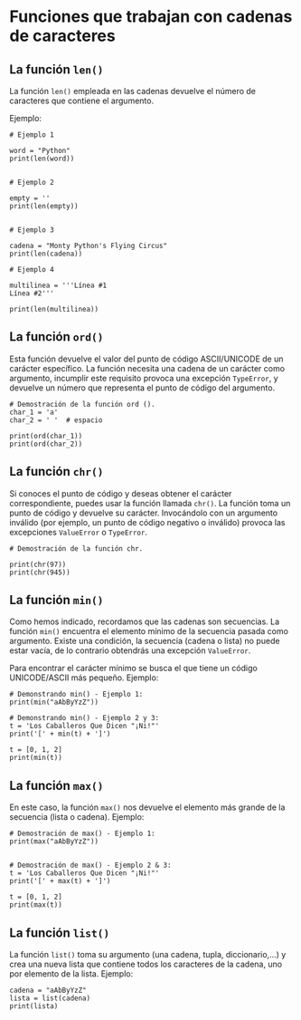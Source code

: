 # Funciones que trabajan con cadenas de caracteres

## La función `len()`

La función `len()` empleada en las cadenas devuelve el número de caracteres que contiene el argumento. 

Ejemplo:

```
# Ejemplo 1

word = "Python"
print(len(word))


# Ejemplo 2

empty = ''
print(len(empty))


# Ejemplo 3

cadena = "Monty Python's Flying Circus"
print(len(cadena))

# Ejemplo 4

multilinea = '''Línea #1
Línea #2'''

print(len(multilinea))
```

## La función `ord()`

Esta función devuelve el valor del punto de código ASCII/UNICODE de un carácter específico. La función necesita una cadena de un carácter como argumento,  incumplir este requisito provoca una excepción `TypeError`, y devuelve un número que representa el punto de código del argumento.

```
# Demostración de la función ord ().
char_1 = 'a'
char_2 = ' '  # espacio

print(ord(char_1))
print(ord(char_2))
```

## La función `chr()`

Si conoces el punto de código y deseas obtener el carácter correspondiente, puedes usar la función llamada `chr()`. La función toma un punto de código y devuelve su carácter. Invocándolo con un argumento inválido (por ejemplo, un punto de código negativo o inválido) provoca las excepciones `ValueError` o `TypeError`.

```
# Demostración de la función chr.

print(chr(97))
print(chr(945))
```

## La función `min()`

Como hemos indicado, recordamos que las cadenas son secuencias. La función `min()` encuentra el elemento mínimo de la secuencia pasada como argumento. Existe una condición, la secuencia (cadena o lista) no puede estar vacía, de lo contrario obtendrás una excepción `ValueError`.

Para encontrar el carácter mínimo se busca el que tiene un código UNICODE/ASCII más pequeño. Ejemplo:

```
# Demonstrando min() - Ejemplo 1:
print(min("aAbByYzZ"))

# Demonstrando min() - Ejemplo 2 y 3:
t = 'Los Caballeros Que Dicen "¡Ni!"'
print('[' + min(t) + ']')

t = [0, 1, 2]
print(min(t))
```
## La función `max()`

En este caso, la función `max()` nos devuelve el elemento más grande de la secuencia (lista o cadena). Ejemplo:

```
# Demostración de max() - Ejemplo 1:
print(max("aAbByYzZ"))


# Demostración de max() - Ejemplo 2 & 3:
t = 'Los Caballeros Que Dicen "¡Ni!"'
print('[' + max(t) + ']')

t = [0, 1, 2]
print(max(t))
```

## La función `list()`

La función `list()` toma su argumento (una cadena, tupla, diccionario,...) y crea una nueva lista que contiene todos los caracteres de la cadena, uno por elemento de la lista. Ejemplo:

```
cadena = "aAbByYzZ"
lista = list(cadena)
print(lista)
```